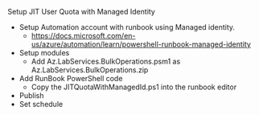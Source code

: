 Setup JIT User Quota with Managed Identity

- Setup Automation account with runbook using Managed identity.
    - https://docs.microsoft.com/en-us/azure/automation/learn/powershell-runbook-managed-identity
- Setup modules
    - Add Az.LabServices.BulkOperations.psm1 as Az.LabServices.BulkOperations.zip
- Add RunBook PowerShell code
    - Copy the JITQuotaWithManagedId.ps1 into the runbook editor
- Publish
- Set schedule